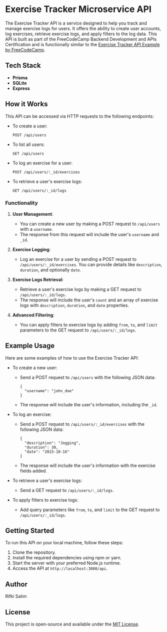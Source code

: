 # Exercise Tracker Microservice API

The Exercise Tracker API is a service designed to help you track and manage exercise logs for users. It offers the ability to create user accounts, log exercises, retrieve exercise logs, and apply filters to the log data. This API is built as part of the FreeCodeCamp Backend Development and APIs Certification and is functionally similar to the [Exercise Tracker API Example by FreeCodeCamp](https://exercise-tracker.freecodecamp.rocks/).

## Tech Stack

- **Prisma**
- **SQLite**
- **Express**

## How it Works

This API can be accessed via HTTP requests to the following endpoints:

- To create a user:

  ```
  POST /api/users
  ```

- To list all users:

  ```
  GET /api/users
  ```

- To log an exercise for a user:

  ```
  POST /api/users/:_id/exercises
  ```

- To retrieve a user's exercise logs:

  ```
  GET /api/users/:_id/logs
  ```

### Functionality

1. **User Management**:

   - You can create a new user by making a POST request to `/api/users` with a `username`.
   - The response from this request will include the user's `username` and `_id`.

2. **Exercise Logging**:

   - Log an exercise for a user by sending a POST request to `/api/users/:_id/exercises`. You can provide details like `description`, `duration`, and optionally `date`.

3. **Exercise Logs Retrieval**:

   - Retrieve a user's exercise logs by making a GET request to `/api/users/:_id/logs`.
   - The response will include the user's `count` and an array of exercise logs with `description`, `duration`, and `date` properties.

4. **Advanced Filtering**:

   - You can apply filters to exercise logs by adding `from`, `to`, and `limit` parameters to the GET request to `/api/users/:_id/logs`.

## Example Usage

Here are some examples of how to use the Exercise Tracker API:

- To create a new user:

  - Send a POST request to `/api/users` with the following JSON data:

    ```
    {
      "username": "john_doe"
    }
    ```

  - The response will include the user's information, including the `_id`.

- To log an exercise:

  - Send a POST request to `/api/users/:_id/exercises` with the following JSON data:

    ```
    {
      "description": "Jogging",
      "duration": 30,
      "date": "2023-10-16"
    }
    ```

  - The response will include the user's information with the exercise fields added.

- To retrieve a user's exercise logs:

  - Send a GET request to `/api/users/:_id/logs`.

- To apply filters to exercise logs:

  - Add query parameters like `from`, `to`, and `limit` to the GET request to `/api/users/:_id/logs`.

## Getting Started

To run this API on your local machine, follow these steps:

1. Clone the repository.
2. Install the required dependencies using npm or yarn.
3. Start the server with your preferred Node.js runtime.
4. Access the API at `http://localhost:3000/api`.

## Author

Rifki Salim

## License

This project is open-source and available under the [MIT License](LICENSE.md).
